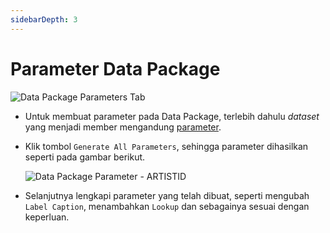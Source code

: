 ```yaml
---
sidebarDepth: 3
---
```


# Parameter Data Package

![Data Package Parameters Tab](/images/datapackage-parameters-tab.png)

- Untuk membuat parameter pada Data Package, terlebih dahulu _dataset_ yang menjadi member mengandung [parameter](../datasets/parameter-dataset.md).

- Klik tombol `Generate All Parameters`, sehingga parameter dihasilkan seperti pada gambar berikut.

  ![Data Package Parameter - ARTISTID](/images/datapackage-parameters-artistid.png)

- Selanjutnya lengkapi parameter yang telah dibuat, seperti mengubah `Label Caption`, menambahkan `Lookup` dan sebagainya sesuai dengan keperluan.
